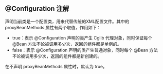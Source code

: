 ## @Configuration 注解
声明当前类是一个配置类，用来代替传统的XML配置文件。其中的 proxyBeanMethods 属性有两个取值，作用如下：
* true：表示 @Configuration 声明的类产生 Cglib 代理对象，同时保证每个 @Bean 方法不论被调用多少次，返回的组件都是单例的。
* false：表示 @Configuration 声明的类产生普通对象，同时每个 @Bean 方法不论被调用多少次，返回的组件都是新创建的。

在不声明 proxyBeanMethods 属性时，默认为 true。